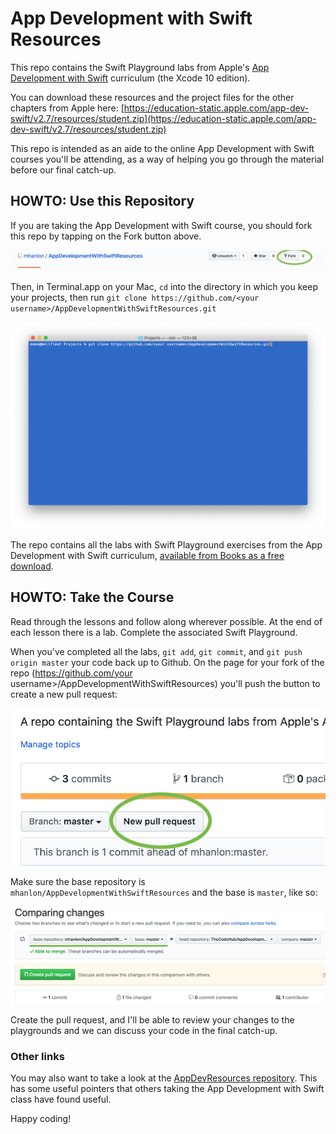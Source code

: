 # App Development with Swift Resources

This repo contains the Swift Playground labs from Apple's [App Development with Swift](https://books.apple.com/us/book/app-development-with-swift/id1465002990) curriculum (the Xcode 10 edition).

You can download these resources and the project files for the other chapters from Apple here: [https://education-static.apple.com/app-dev-swift/v2.7/resources/student.zip](https://education-static.apple.com/app-dev-swift/v2.7/resources/student.zip)

This repo is intended as an aide to the online App Development with Swift courses you'll be attending, as a way of helping you go through the material before our final catch-up.

## HOWTO: Use this Repository

If you are taking the App Development with Swift course, you should fork this repo by tapping on the Fork button above.

![](images/fork.png)


Then, in Terminal.app on your Mac, `cd` into the directory in which you keep your projects, then run `git clone https://github.com/<your username>/AppDevelopmentWithSwiftResources.git`

![](images/git-clone.png)


The repo contains all the labs with Swift Playground exercises from the App Development with Swift curriculum, [available from Books as a free download](https://books.apple.com/us/book/app-development-with-swift/id1465002990).

## HOWTO:  Take the Course

Read through the lessons and follow along wherever possible. At the end of each lesson there is a lab. Complete the associated Swift Playground.

When you've completed all the labs, `git add`, `git commit`, and `git push origin master` your code back up to Github. On the page for your fork of the repo (https://github.com/your username>/AppDevelopmentWithSwiftResources) you'll push the button to create a new pull request:

![](images/new-pull-request-button.png)




Make sure the base repository is `mhanlon/AppDevelopmentWithSwiftResources` and the base is `master`, like so:

![](images/pull-request-base.png)


Create the pull request, and I'll be able to review your changes to the playgrounds and we can discuss your code in the final catch-up.

### Other links
You may also want to take a look at the [AppDevResources repository](https://github.com/mhanlon/AppDevResources). This has some useful pointers that others taking the App Development with Swift class have found useful.

Happy coding!